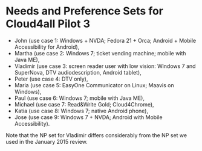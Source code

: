 # Needs and Preference Sets for Cloud4all Pilot 3

* John (use case 1: Windows + NVDA; Fedora 21 + Orca; Android + Mobile Accessibility for Android),
* Martha (use case 2: Windows 7; ticket vending machine; mobile with Java ME),
* Vladimir (use case 3: screen reader user with low vision: Windows 7 and SuperNova, DTV audiodescription, Android tablet),
* Peter (use case 4: DTV only),
* Maria (use case 5: EasyOne Communicator on Linux; Maavis on Windows),
* Paul (use case 6: Windows 7; mobile with Java ME),
* Michael (use case 7: Read&Write Gold; Cloud4Chrome),
* Katia (use case 8: Windows 7; native Android phone),
* Jose (use case 9: Windows 7 + NVDA; Android with Mobile Accessibility).

Note that the NP set for Vladimir differs considerably from the NP set we used in the January 2015 review. 

